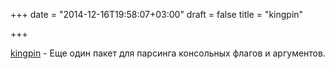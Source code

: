 +++
date = "2014-12-16T19:58:07+03:00"
draft = false
title = "kingpin"

+++

<p><a href="https://github.com/alecthomas/kingpin">kingpin</a>&nbsp;- Еще один пакет для парсинга консольных флагов и аргументов.</p>

